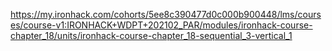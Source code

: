 https://my.ironhack.com/cohorts/5ee8c390477d0c000b900448/lms/courses/course-v1:IRONHACK+WDPT+202102_PAR/modules/ironhack-course-chapter_18/units/ironhack-course-chapter_18-sequential_3-vertical_1
